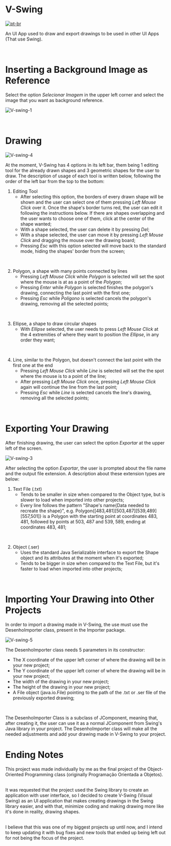 # V-Swing

[![pt-br](https://img.shields.io/badge/lang-pt--br-green.svg)](https://github.com/Vinokaa/V-Swing/blob/main/README.pt-br.md)

An UI App used to draw and export drawings to be used in other UI Apps (That use Swing).

<br>

# Inserting a Background Image as Reference

Select the option *Selecionar Imagem* in the upper left corner and select the image that you want as background reference.

![V-swing-1](https://github.com/user-attachments/assets/835d9a6f-ff09-4d9a-b1dc-eef49ed31abc)

<br>

# Drawing

![V-swing-4](https://github.com/user-attachments/assets/9be5595c-6dcd-4359-a22a-ec1e27fb82ba)

At the moment, V-Swing has 4 options in its left bar, them being 1 editing tool for the already drawn shapes and 3 geometric shapes for the user to draw. The description of usage of each tool is written below, following the order of the left bar from the top to the bottom:

1. Editing Tool
   - After selecting this option, the borders of every drawn shape will be shown and the user can select one of them pressing _Left Mouse Click_ over it. Once the shape's border turns red, the user can edit it following the instructions below. If there are shapes overlapping and the user wants to choose one of them, click at the center of the shape wanted;
   - With a shape selected, the user can delete it by pressing _Del_;
   - With a shape selected, the user can move it by pressing _Left Mouse Click_ and dragging the mouse over the drawing board;
   - Pressing _Esc_ with this option selected will move back to the standard mode, hiding the shapes' border from the screen;
<br>

2. Polygon, a shape with many points connected by lines
   - Pressing _Left Mouse Click_ while _Polygon_ is selected will set the spot where the mouse is at as a point of the _Polygon_;
   - Pressing _Enter_ while _Polygon_ is selected finishes the polygon's drawing, connecting the last point with the first one;
   - Pressing _Esc_ while _Polígono_ is selected cancels the polygon's drawing, removing all the selected points;
<br>

3. Ellipse, a shape to draw circular shapes
   - With _Ellipse_ selected, the user needs to press _Left Mouse Click_ at the 4 extremities of where they want to position the _Ellipse_, in any order they want;
<br>

4. Line, similar to the Polygon, but doesn't connect the last point with the first one at the end
   - Pressing _Left Mouse Click_ while _Line_ is selected will set the the spot where the mouse is to a point of the line;
   - After pressing _Left Mouse Click_ once, pressing _Left Mouse Click_ again will continue the line from the last point;
   - Pressing _Esc_ while _Line_ is selected cancels the line's drawing, removing all the selected points;
<br>

# Exporting Your Drawing

After finishing drawing, the user can select the option _Exportar_ at the upper left of the screen.

![V-swing-3](https://github.com/user-attachments/assets/ddb05466-ce59-419f-870b-54d56802ec56)

After selecting the option _Exportar_, the user is prompted about the file name and the output file extension. A description about these extension types are below:

1. Text File (.txt)
   - Tends to be smaller in size when compared to the Object type, but is slower to load when imported into other projects;
   - Every line follows the pattern "Shape's name{Data needed to recreate the shape}", e.g. Polygon{[483,481][503,487][539,489][557,501]} is a Polygon with the starting point at coordinates 483, 481, followed by points at 503, 487 and 539, 589, ending at coordinates 483, 481;
<br>

2. Object (.ser)
   - Uses the standard Java Serializable interface to export the Shape object and its attributes at the moment when it's exported;
   - Tends to be bigger in size when compared to the Text File, but it's faster to load when imported into other projects;
<br>

# Importing Your Drawing into Other Projects

In order to import a drawing made in V-Swing, the use must use the DesenhoImporter class, present in the Importer package.

![V-swing-5](https://github.com/user-attachments/assets/5a036ade-0e9c-4a97-8b28-da89b38dc961)

The DesenhoImporter class needs 5 parameters in its constructor:
  - The X coordinate of the upper left corner of where the drawing will be in your new project;
  - The Y coordinate of the upper left corner of where the drawing will be in your new project;
  - The width of the drawing in your new project;
  - The height of the drawing in your new project;
  - A File object (java.io.File) pointing to the path of the .txt or .ser file of the previously exported drawing;
<br>

The DesenhoImporter Class is a subclass of JComponent, meaning that, after creating it, the user can use it as a normal JComponent from Swing's Java library in your project. The DesenhoImporter class will make all the needed adjustments and add your drawing made in V-Swing to your project.
<br>

# Ending Notes

This project was made individually by me as the final project of the Object-Oriented Programming class (originally Programação Orientada a Objetos).
<br><br>

It was requested that the project used the Swing library to create an application with user interface, so I decided to create V-Swing (Visual Swing) as an UI application that makes creating drawings in the Swing library easier, and with that, minimize coding and making drawing more like it's done in reality, drawing shapes.
<br><br>

I believe that this was one of my biggest projects up until now, and I intend to keep updating it with bug fixes and new tools that ended up being left out for not being the focus of the project.
